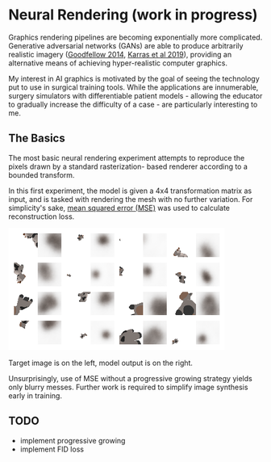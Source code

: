 # Neural Rendering (work in progress)
Graphics rendering pipelines are becoming exponentially more complicated. Generative adversarial networks (GANs) are able to produce arbitrarily realistic imagery ([Goodfellow 2014](https://papers.nips.cc/paper/2014/file/5ca3e9b122f61f8f06494c97b1afccf3-Paper.pdf), [Karras et al 2019](https://arxiv.org/abs/1912.04958)), providing an alternative means of achieving hyper-realistic computer graphics.

My interest in AI graphics is motivated by the goal of seeing the technology put to use in surgical training tools. While the applications are innumerable, surgery simulators with differentiable patient models - allowing the educator to gradually increase the difficulty of a case - are particularly interesting to me.

## The Basics
The most basic neural rendering experiment attempts to reproduce the pixels drawn by a standard rasterization- based renderer according to a bounded transform.

In this first experiment, the model is given a 4x4 transformation matrix as input, and is tasked with rendering the mesh with no further variation. For simplicity's sake, [mean squared error (MSE)](https://en.wikipedia.org/wiki/Mean_squared_error) was used to calculate reconstruction loss.

![](images/NeuralGBuffer_plot2d_55000.png)

Target image is on the left, model output is on the right.

Unsurprisingly, use of MSE without a progressive growing strategy yields only blurry messes. Further work is required to simplify image synthesis early in training.

## TODO
- implement progressive growing
- implement FID loss
